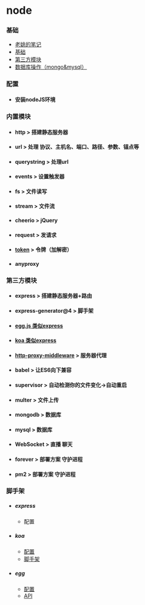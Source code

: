 # node
### 基础
- [老姚的笔记](https://github.com/Wscats/node-tutorial)
- [基础](https://fangira.github.io/nodeJS/doc/Nodejs.html)
- [第三方模块](https://fangira.github.io/nodeJS/doc/第三方模块.html)
- [数据库操作（mongo&mysql）](https://fangira.github.io/nodeJS/doc/Database.html)
### 配置
   - #### 安装nodeJS环境
### 内置模块
   - #### <a>http</a> > 搭建静态服务器
   - #### <a>url</a> > 处理 协议、主机名、端口、路径、参数、锚点等
   - #### <a>querystring</a> > 处理url
   - #### <a>events</a> > 设置触发器
   - #### <a>fs</a> > 文件读写
   - #### <a>stream</a> > 文件流
   - #### <a>cheerio</a> > jQuery
   - #### <a>request</a> > 发请求
   - #### <a href="doc/token.md">token</a> > 令牌（加解密）
   - #### <a>anyproxy</a>
### 第三方模块
   - #### <a>express</a> > 搭建静态服务器+路由
   - #### <a>express-generator@4</a> > 脚手架
   - #### [egg.js 类似express](https://eggjs.org/zh-cn/)
   - #### [koa 类似express](https://koa.bootcss.com/)
   - #### <a href="doc/http-proxy.md">http-proxy-middleware</a> > 服务器代理
   - #### <a>babel</a> > 让ES6向下兼容
   - #### <a>supervisor</a> > 自动检测你的文件变化->自动重启
   - #### <a>multer</a> > 文件上传
   - #### <a>mongodb</a> > 数据库
   - #### <a>mysql</a> > 数据库
   - #### <a>WebSocket</a> > 直播 聊天
   - #### <a>forever</a> > 部署方案 守护进程
   - #### <a>pm2</a> > 部署方案 守护进程
   
### 脚手架
- ##### express
   - 配置
- ##### koa
   - [配置](./md/koa.md)
   - [脚手架](https://www.jianshu.com/p/4a458e14cb73)
- ##### egg
   - [配置]()
   - [API](https://blog.csdn.net/baidu_33438652/article/details/81736832)

